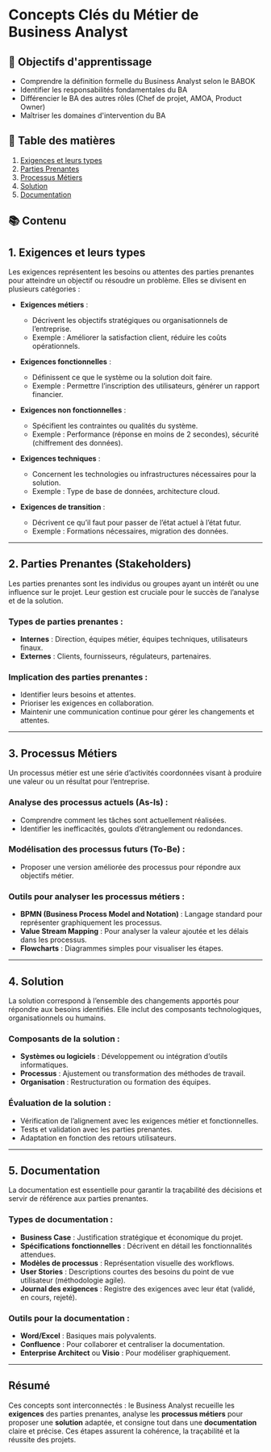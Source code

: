 # Concepts Clés du Métier de Business Analyst

## 🎯 Objectifs d'apprentissage
- Comprendre la définition formelle du Business Analyst selon le BABOK
- Identifier les responsabilités fondamentales du BA
- Différencier le BA des autres rôles (Chef de projet, AMOA, Product Owner)
- Maîtriser les domaines d'intervention du BA

## 📑 Table des matières
1. [Exigences et leurs types](#Exigences-et-leurs-types)
2. [Parties Prenantes](#Parties-Prenantes)
3. [Processus Métiers](#Processus-Métiers)
4. [Solution](#Solution)
5. [Documentation](#Documentation)

## 📚 Contenu
## 1. Exigences et leurs types
Les exigences représentent les besoins ou attentes des parties prenantes pour atteindre un objectif ou résoudre un problème. Elles se divisent en plusieurs catégories :

- **Exigences métiers** : 
  - Décrivent les objectifs stratégiques ou organisationnels de l’entreprise.
  - Exemple : Améliorer la satisfaction client, réduire les coûts opérationnels.

- **Exigences fonctionnelles** :
  - Définissent ce que le système ou la solution doit faire.
  - Exemple : Permettre l’inscription des utilisateurs, générer un rapport financier.

- **Exigences non fonctionnelles** :
  - Spécifient les contraintes ou qualités du système.
  - Exemple : Performance (réponse en moins de 2 secondes), sécurité (chiffrement des données).

- **Exigences techniques** :
  - Concernent les technologies ou infrastructures nécessaires pour la solution.
  - Exemple : Type de base de données, architecture cloud.

- **Exigences de transition** :
  - Décrivent ce qu’il faut pour passer de l’état actuel à l’état futur.
  - Exemple : Formations nécessaires, migration des données.

---

## 2. Parties Prenantes (Stakeholders)
Les parties prenantes sont les individus ou groupes ayant un intérêt ou une influence sur le projet. Leur gestion est cruciale pour le succès de l’analyse et de la solution.

### Types de parties prenantes :
- **Internes** : Direction, équipes métier, équipes techniques, utilisateurs finaux.
- **Externes** : Clients, fournisseurs, régulateurs, partenaires.

### Implication des parties prenantes :
- Identifier leurs besoins et attentes.
- Prioriser les exigences en collaboration.
- Maintenir une communication continue pour gérer les changements et attentes.

---

## 3. Processus Métiers
Un processus métier est une série d’activités coordonnées visant à produire une valeur ou un résultat pour l’entreprise.

### Analyse des processus actuels (As-Is) :
- Comprendre comment les tâches sont actuellement réalisées.
- Identifier les inefficacités, goulots d’étranglement ou redondances.

### Modélisation des processus futurs (To-Be) :
- Proposer une version améliorée des processus pour répondre aux objectifs métier.

### Outils pour analyser les processus métiers :
- **BPMN (Business Process Model and Notation)** : Langage standard pour représenter graphiquement les processus.
- **Value Stream Mapping** : Pour analyser la valeur ajoutée et les délais dans les processus.
- **Flowcharts** : Diagrammes simples pour visualiser les étapes.

---

## 4. Solution
La solution correspond à l’ensemble des changements apportés pour répondre aux besoins identifiés. Elle inclut des composants technologiques, organisationnels ou humains.

### Composants de la solution :
- **Systèmes ou logiciels** : Développement ou intégration d’outils informatiques.
- **Processus** : Ajustement ou transformation des méthodes de travail.
- **Organisation** : Restructuration ou formation des équipes.

### Évaluation de la solution :
- Vérification de l’alignement avec les exigences métier et fonctionnelles.
- Tests et validation avec les parties prenantes.
- Adaptation en fonction des retours utilisateurs.

---

## 5. Documentation
La documentation est essentielle pour garantir la traçabilité des décisions et servir de référence aux parties prenantes.

### Types de documentation :
- **Business Case** : Justification stratégique et économique du projet.
- **Spécifications fonctionnelles** : Décrivent en détail les fonctionnalités attendues.
- **Modèles de processus** : Représentation visuelle des workflows.
- **User Stories** : Descriptions courtes des besoins du point de vue utilisateur (méthodologie agile).
- **Journal des exigences** : Registre des exigences avec leur état (validé, en cours, rejeté).

### Outils pour la documentation :
- **Word/Excel** : Basiques mais polyvalents.
- **Confluence** : Pour collaborer et centraliser la documentation.
- **Enterprise Architect** ou **Visio** : Pour modéliser graphiquement.

---

## Résumé
Ces concepts sont interconnectés : le Business Analyst recueille les **exigences** des parties prenantes, analyse les **processus métiers** pour proposer une **solution** adaptée, et consigne tout dans une **documentation** claire et précise. Ces étapes assurent la cohérence, la traçabilité et la réussite des projets.
